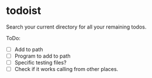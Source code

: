 # todoist
Search your current directory for all your remaining todos.

ToDo:
- [ ] Add to path
- [ ] Program to add to path
- [ ] Specific testing files?
- [ ] Check if it works calling from other places.